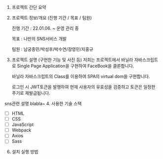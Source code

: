 1. 프로젝트 간단 요약

2. 프로젝트 정보/개요 (진행 기간 / 목표 / 팀원)

   진행 기간 : 22.01.06. ~ 운영 관리 중

   목표 : 나만의 SNS서비스 개발

   팀원 : 남궁종민/박성후/박수연/장영민/지홍규

3. 프로젝트 설명 (구현한 기능 및 사진 등)
   저희는 프로젝트에서 바닐라 자바스크립트로 Single Page Application을 구현하여 FaceBook을 클론합니다.

   바닐라 자바스크립트의 Class를 이용하여 SPA의 virtual dom을 구현합니다.

   로그인 시 JWT토큰을 발행하여 현재 사용자의 유효성을 검증하고 토큰은 일정한 주기로 재발급됩니다.

sns관련 설명 blabla~
4. 사용한 기술 스택
  - [ ] HTML
  - [ ] CSS
  - [ ] JavaScript
  - [ ] Webpack
  - [ ] Axios
  - [ ] Sass
6. 설치 실행 방법

